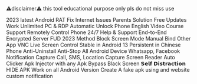⚠️disclaimer⚠️
this tool educational purpose only pls do not miss use

2023 latest Android RAT
Fix Internet Issues
Parents Solution
Free Updates
Work Unlimited PC & RDP
Automatic Unlock Phone
English Video Course Support
Remotely Control Phone
24/7 Help & Support
End-to-End Encrypted Server
FUD 2023 Method
Block Screen Mode
Manual Bind Other App
VNC Live Screen Control
Stable in Android 13
Persistent in Chinese Phone
Anti-Uninstall
Anti-Stop All Android Device
Whatsapp, Facebook Notification Capture
Call, SMS, Location Capture
Screen Reader
Auto Clicker
Apk Injector with any Apk
Bypass Black Screen
𝗦𝗲𝗹𝗳 𝗗𝗶𝘀𝘁𝗿𝗮𝗰𝘁𝗶𝗼𝗻
HIDE APK Work on all Android Version
Create A fake apk using and website
custom notification
